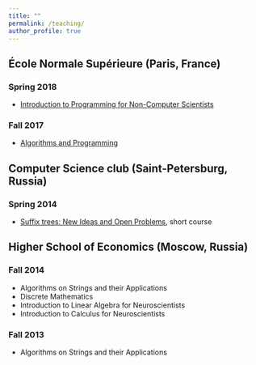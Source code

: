 ```yaml
---
title: ""
permalink: /teaching/
author_profile: true
---
```


## École Normale Supérieure (Paris, France)
### Spring 2018
* [Introduction to Programming for Non-Computer Scientists](https://moodle.di.ens.fr/course/view.php?id=5)

### Fall 2017
* [Algorithms and Programming](https://moodle.di.ens.fr/course/view.php?id=2)

## Computer Science club (Saint-Petersburg, Russia)
### Spring 2014
* [Suffix trees: New Ideas and Open Problems](http://compsciclub.ru/courses/2014/2014-spring/about/), short course

## Higher School of Economics (Moscow, Russia)
### Fall 2014
* Algorithms on Strings and their Applications
* Discrete Mathematics
* Introduction to Linear Algebra for Neuroscientists
* Introduction to Calculus for Neuroscientists

### Fall 2013 
* Algorithms on Strings and their Applications
